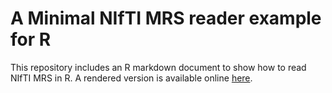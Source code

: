 # A Minimal NIfTI MRS reader example for R

This repository includes an R markdown document to show how to read NIfTI MRS in R. A rendered version is available online [here](https://wilsonlab.xyz/2020/12/04/minimal-nifti-mrs-reader-example-for-r/).
